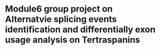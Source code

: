 # Module6 group project on Alternatvie splicing events identification and differentially exon usage analysis on Tertraspanins
